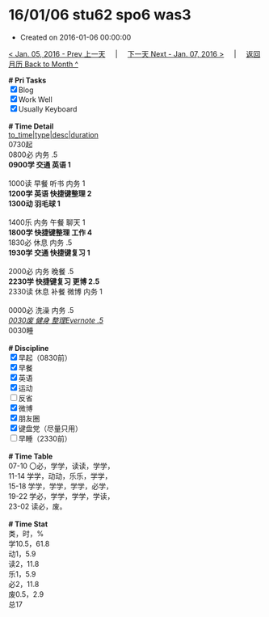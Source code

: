 # 16/01/06 stu62 spo6 was3

- Created on 2016-01-06 00:00:00

[< Jan. 05, 2016 - Prev 上一天](_archived/lifelogs/2016/01/d05.md) &nbsp; &nbsp; | &nbsp; &nbsp; [下一天 Next - Jan. 07, 2016 >](_archived/lifelogs/2016/01/d07.md) &nbsp; &nbsp; |  &nbsp; &nbsp; [返回月历 Back to Month ^](_archived/lifelogs/2016/01/index.md)
<br/><div><b># Pri Tasks</b></div><div><input checked="true" type="checkbox"/>Blog</div><div><input checked="true" type="checkbox"/>Work Well</div><div><input checked="true" type="checkbox"/>Usually Keyboard</div><div><br/></div><div><b># Time Detail</b></div><div><u>to_time|type|desc|duration</u></div><div>0730起</div><div>0800必 内务 .5</div><div><b>0900学 交通 英语 1</b></div><div><br/></div><div>1000读 早餐 听书 内务 1</div><div><b>1200学 英语 快捷键整理 2</b></div><div><b>1300动 羽毛球 1</b></div><div><br/></div><div>1400乐 内务 午餐 聊天 1</div><div><b>1800学 快捷键整理 工作 4</b></div><div>1830必 休息 内务 .5</div><div><b>1930学 交通 快捷键复习 1</b></div><div><br/></div><div>2000必 内务 晚餐 .5</div><div><b>2230学 快捷键复习 更博 2.5</b></div><div>2330读 休息 补餐 微博 内务 1</div><div><br/></div><div>0000必 洗澡 内务 .5</div><div><u><i>0030废 健身 整理Evernote .5</i></u></div><div>0030睡</div><div><br/></div><div><b># Discipline</b></div><div><input checked="true" type="checkbox"/>早起（0830前）</div><div><input checked="true" type="checkbox"/>早餐</div><div><input checked="true" type="checkbox"/>英语</div><div><input checked="true" type="checkbox"/>运动</div><div><input type="checkbox"/>反省</div><div><input checked="true" type="checkbox"/>微博</div><div><input checked="true" type="checkbox"/>朋友圈</div><div><input checked="true" type="checkbox"/>键盘党（尽量只用）</div><div><input type="checkbox"/>早睡（2330前）</div><div><br/></div><div><b># Time Table</b></div><div>07-10 〇必，学学，读读，学学，</div><div>11-14 学学，动动，乐乐，学学，</div><div>15-18 学学，学学，学学，必学，</div><div>19-22 学必，学学，学学，学读，</div><div>23-02 读必，废。</div><div><br/></div><div><b># Time Stat</b></div><div>类，时，%</div><div>学10.5，61.8</div><div>动1，5.9</div><div>读2，11.8</div><div>乐1，5.9</div><div>必2，11.8</div><div>废0.5，2.9</div><div>总17</div>
